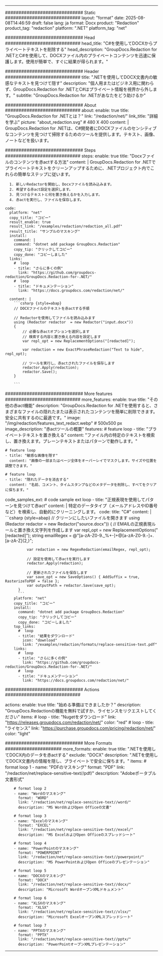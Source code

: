 
---
############################# Static ############################
layout: "format"
date:  2025-08-08T14:46:59
draft: false
lang: ja
format: Docx
product: "Redaction"
product_tag: "redaction"
platform: ".NET"
platform_tag: "net"

############################# Head ############################
head_title: "C#を使用してDOCXからプライベートテキストを削除する"
head_description: "GroupDocs.Redaction for .NETとC#を使用して、DOCXファイル内のプライベートコンテンツを迅速に保護します。使用が簡単で、すぐに結果が得られます。"

############################# Header ############################
title: ".NETを使用してDOCX文書内の敏感なテキストを見つけて隠す" 
description: "個人用またはビジネス用に関わらず、GroupDocs.Redaction for .NETとC#はプライベート情報を視界から外します。"
subtitle: "GroupDocs.Redaction for .NETがあなたをどう助けるか" 

############################# About ############################
about:
    enable: true
    title: "GroupDocs.Redaction for .NETとは？"
    link: "/redaction/net/"
    link_title: "詳細を学ぶ"
    picture: "about_redaction.svg" # 480 X 400
    content: |
       GroupDocs.Redaction for .NETは、C#開発者にDOCXファイルのセンシティブなコンテンツを見つけて掃除するためのツールを提供します。テキスト、画像、ノートなどを扱います。

############################# Steps ############################
steps:
    enable: true
    title: "Docxファイルのコンテンツを赤actする方法"
    content: |
      GroupDocs.Redaction for .NETでプライベートテキストをクリーンアップするために、.NETプロジェクト内でこれらの簡単なステップに従います。
      
      1. 新しいRedactorを開始し、Docxファイルを読み込みます。
      2. 希望する赤act設定を選択します。
      3. 見つけるテキストと何を置き換えるかを入力します。
      4. 赤actを実行し、ファイルを保存します。
   
    code:
      platform: "net"
      copy_title: "コピー"
      result_enable: true
      result_link: "/examples/redaction/redaction_all.pdf"
      result_title: "サンプルのマスキング"
      install:
        command: |
        command: "dotnet add package GroupDocs.Redaction"
        copy_tip: "クリックしてコピー"
        copy_done: "コピーしました"
      links:
        #  loop
        - title: "さらに多くの例"
          link: "https://github.com/groupdocs-redaction/GroupDocs.Redaction-for-.NET/"
        #  loop
        - title: "ドキュメンテーション"
          link: "https://docs.groupdocs.com/redaction/net/"
          
      content: |
        ```csharp {style=abap}
        // DOCXファイルのテキストを赤actする手順

        // Redactorを使用してファイルを読み込みます
        using (Redactor redactor  = new Redactor("input.docx"))
        {
            // 必要な赤actオプションを選択します
            // 検索する内容と置き換える内容を設定します
            var repl_opt = new ReplacementOptions("[redacted]");
            
            var redaction = new ExactPhraseRedaction("Text to hide", repl_opt);

            // ツールを実行し、赤actされたファイルを保存します
            redactor.Apply(redaction);
            redactor.Save();
        }
        
        ```            


############################# More features ############################
more_features:
  enable: true
  title: "その他の赤act機能"
  description: "GroupDocs.Redaction for .NETを使用すると、さまざまなファイルの隠れたまたは表示されたコンテンツを簡単に削除できます。安全に共有するのに最適です。"
  image: "/img/redaction/features_text_redact.webp" # 500x500 px
  image_description: "赤actツールの概要"
  features:
    # feature loop
    - title: "プライベートテキストを置き換える"
      content: "ファイル内の特定のテキストを検索し、置き換えます。プレーンテキストまたはパターンで動作します。"

    # feature loop
    - title: "敏感な画像を隠す"
      content: "画像の一部またはページ全体をオーバーレイでマスクします。サイズや位置を調整できます。"

    # feature loop
    - title: "隠れたデータを消去する"
      content: "名前、コメント、タイムスタンプなどのメタデータを削除し、すべてをクリアに保ちます。"
      
  code_samples_ext:
    # code sample ext loop
    - title: "正規表現を使用してパターンを見つけて赤act"
      content: |
        特定のデータタイプ（メールアドレスやID番号など）を検索し、自動的にクリーニングします。
      code:
        title: "C#"
        content: |
          ```csharp {style=abap}
          //  クリーンにしたいファイルを開きます
          using (Redactor redactor  = new Redactor("source.docx"))
          {
              // EMAILの正規表現ルールと置き換え文字列を作成します
              var repl_opt = new ReplacementOptions("[redacted]");
              string emailRegex = @"[a-zA-Z0-9._%+-]+@[a-zA-Z0-9.-]+\.[a-zA-Z]{2,}";

              var redaction = new RegexRedaction(emailRegex, repl_opt);

              // 設定を使用して赤actを実行します
              redactor.Apply(redaction);

              // 更新されたファイルを保存します
              var save_opt = new SaveOptions() { AddSuffix = true, RasterizeToPDF = false };
              var outputPath = redactor.Save(save_opt);
          }
          ```
        platform: "net"
        copy_title: "コピー"
        install:
          command: "dotnet add package GroupDocs.Redaction"
          copy_tip: "クリックしてコピー"
          copy_done: "コピーしました"
        top_links:
          #  loop
          - title: "結果をダウンロード"
            icon: "download"
            link: "/examples/redaction/formats/replace-sensitive-text.pdf"
        links:
          #  loop
          - title: "さらに多くの例"
            link: "https://github.com/groupdocs-redaction/GroupDocs.Redaction-for-.NET/"
          #  loop
          - title: "ドキュメンテーション"
            link: "https://docs.groupdocs.com/redaction/net/"


############################# Actions ############################

actions:
  enable: true
  title: "始める準備はできましたか？"
  description: "GroupDocs.Redactionの機能を無料で試すか、ライセンスをリクエストしてください"
  items:
    #  loop
    - title: "Nugetをダウンロード"
      link: "https://releases.groupdocs.com/redaction/net/"
      color: "red"
        #  loop
    - title: "ライセンス"
      link: "https://purchase.groupdocs.com/pricing/redaction/net/"
      color: "light"


############################# More Formats #####################
more_formats:
    enable: true
    title: ".NETを使用してDOCX内のデータを赤actする"
    exclude: "DOCX"
    description: ".NETを使用してDOCX文書内の情報を隠し、プライベートで安全に保ちます。"
    items: 
        # format loop 1
        - name: "PDFのマスキング"
          format: "PDF"
          link: "/redaction/net/replace-sensitive-text//pdf/"
          description: "Adobeポータブル文書形式"

        # format loop 2
        - name: "Wordのマスキング"
          format: "WORD"
          link: "/redaction/net/replace-sensitive-text//word/"
          description: "MS WordおよびOpen Officeの文書"
          
        # format loop 3
        - name: "Excelのマスキング"
          format: "EXCEL"
          link: "/redaction/net/replace-sensitive-text//excel/"
          description: "MS ExcelおよびOpen Officeのスプレッドシート"

        # format loop 4
        - name: "PowerPointのマスキング"
          format: "POWERPOINT"
          link: "/redaction/net/replace-sensitive-text//powerpoint/"
          description: "MS PowerPointおよびOpen Officeのプレゼンテーション"

        # format loop 5
        - name: "DOCXのマスキング"
          format: "DOCX"
          link: "/redaction/net/replace-sensitive-text//docx/"
          description: "Microsoft WordオープンXMLドキュメント"
          
        # format loop 6
        - name: "XLSXのマスキング"
          format: "XLSX"
          link: "/redaction/net/replace-sensitive-text//xlsx/"
          description: "Microsoft ExcelオープンXMLスプレッドシート"
          
        # format loop 7
        - name: "PPTXのマスキング"
          format: "PPTX"
          link: "/redaction/net/replace-sensitive-text//pptx/"
          description: "PowerPointオープンXMLプレゼンテーション"


---